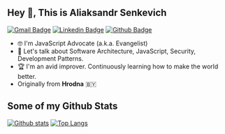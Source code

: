 ## Hey 👋, This is Aliaksandr Senkevich
[![Gmail Badge](https://img.shields.io/badge/-puskin1914@gmail.com-c14438?style=flat&logo=Gmail&logoColor=white&link=mailto:puskin1914@gmail.com)](mailto:puskin1914@gmail.com) 
[![Linkedin Badge](https://img.shields.io/badge/-bb039419a-0072b1?style=flat&logo=Linkedin&logoColor=white&link=https://www.linkedin.com/in/bb039419a/)](https://www.linkedin.com/in/bb039419a/) [![Github Badge](https://img.shields.io/badge/-Aliaksandrsen-grey?style=flat&logo=github&logoColor=white&link=https://github.com/Aliaksandrsen/)](https://www.github.com/Aliaksandrsen/) <p align='left'>
- 🤓 I'm JavaScript Advocate (a.k.a. Evangelist)
- 💬 Let's talk about Software Architecture, JavaScript, Security, Development Patterns.
- 🏆 I'm an avid improver. Continuously learning how to make the world better.
- Originally from **Hrodna** 🇧🇾</p>
## Some of my Github Stats


[![Github stats](https://github-readme-stats.vercel.app/api?username=Aliaksandrsen&show_icons=true&include_all_commits=true)](https://github.com/Aliaksandrsen/github-readme-stats)
[![Top Langs](https://github-readme-stats.vercel.app/api/top-langs/?username=Aliaksandrsen&layout=compact)](https://github.com/Aliaksandrsen/github-readme-stats)
